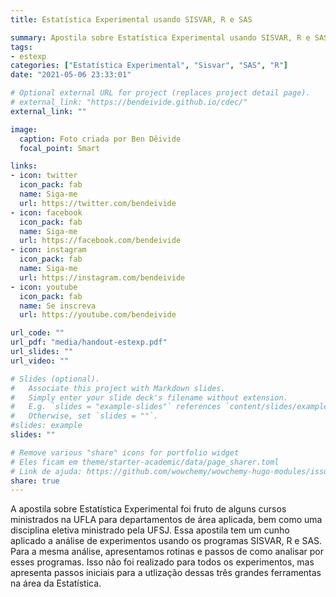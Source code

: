 ```yaml
---
title: Estatística Experimental usando SISVAR, R e SAS

summary: Apostila sobre Estatística Experimental usando SISVAR, R e SAS
tags:
- estexp
categories: ["Estatística Experimental", "Sisvar", "SAS", "R"]
date: "2021-05-06 23:33:01"

# Optional external URL for project (replaces project detail page).
# external_link: "https://bendeivide.github.io/cdec/"
external_link: ""

image:
  caption: Foto criada por Ben Dêivide
  focal_point: Smart

links:
- icon: twitter
  icon_pack: fab
  name: Siga-me
  url: https://twitter.com/bendeivide
- icon: facebook
  icon_pack: fab
  name: Siga-me
  url: https://facebook.com/bendeivide
- icon: instagram
  icon_pack: fab
  name: Siga-me
  url: https://instagram.com/bendeivide
- icon: youtube
  icon_pack: fab
  name: Se inscreva
  url: https://youtube.com/bendeivide

url_code: ""
url_pdf: "media/handout-estexp.pdf"
url_slides: ""
url_video: ""

# Slides (optional).
#   Associate this project with Markdown slides.
#   Simply enter your slide deck's filename without extension.
#   E.g. `slides = "example-slides"` references `content/slides/example-slides.md`.
#   Otherwise, set `slides = ""`.
#slides: example
slides: ""

# Remove various "share" icons for portfolio widget
# Eles ficam em theme/starter-academic/data/page_sharer.toml
# Link de ajuda: https://github.com/wowchemy/wowchemy-hugo-modules/issues/1611
share: true
---
```


A apostila sobre Estatística Experimental foi fruto de alguns cursos ministrados na UFLA para departamentos de área aplicada, bem como uma disciplina eletiva ministrado pela UFSJ. Essa apostila tem um cunho aplicado a análise de experimentos usando os programas SISVAR, R e SAS. Para a mesma análise, apresentamos rotinas e passos de como analisar por esses programas. Isso não foi realizado para todos os experimentos, mas apresenta passos iniciais para a utlização dessas três grandes ferramentas na área da Estatística.
